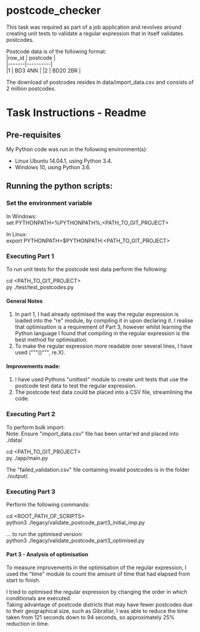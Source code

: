 # postcode_checker
This task was required as part of a job application and revolves around creating unit tests to validate a regular expression that in itself validates postcodes.

Postcode data is of the following format:  
|row_id	| postcode |  
|-------|----------|  
|1      | BD3 4NN  |
|2      | BD20 2BR |

The download of postcodes resides in data/import_data.csv and consists of 2 million postcodes.  

# Task Instructions - Readme  

## Pre-requisites
My Python code was run in the following environment(s):
* Linux Ubuntu 14.04.1, using Python 3.4.
* Windows 10, using Python 3.6.

## Running the python scripts: 

### Set the environment variable

In Windows:  
set PYTHONPATH=%PYTHONPATH%;<PATH_TO_GIT_PROJECT>  

In Linux:  
export PYTHONPATH=$PYTHONPATH:<PATH_TO_GIT_PROJECT>

### Executing Part 1  
To run unit tests for the postcode test data perform the following:

cd <PATH_TO_GIT_PROJECT>  
<Set env variable as above>
py ./test/test_postcodes.py
  
#### General Notes  
  1. In part 1, I had already optimised the way the regular expression is loaded into the "re" module, by compiling it in upon declaring it. 
     I realise that optimisation is a requirement of Part 3, however whilst learning the Python language I found that compiling in the regular expression is the best method for optimisation.  
  2. To make the regular expression more readable over several lines, I have used ("""()""", re.X). 

#### Improvements made:

  1. I have used Pythons "unittest" module to create unit tests that use the postcode test data to test the regular expression.  
  2. The postcode test data could be placed into a CSV file, streamlining the code.  

### Executing Part 2  
To perform bulk import:  
Note: Ensure "import_data.csv" file has been untar'ed and placed into ./data/  

cd <PATH_TO_GIT_PROJECT>  
py ./app/main.py   

The "failed_validation.csv" file containing invalid postcodes is in the folder ./output/.  
  
### Executing Part 3
Perform the following commands:  
  
cd <ROOT_PATH_OF_SCRIPTS>  
python3 ./legacy/validate_postcode_part3_initial_imp.py  
  
... to run the optimised version:  
python3 ./legacy/validate_postcode_part3_optimised.py  
  
#### Part 3 - Analysis of optimisation  
  
To measure improvements in the optimisation of the regular expression, I used the "time" module to count the amount of time that had elapsed from start to finish.

I tried to optimised the regular expression by changing the order in which conditionals are executed.  
Taking advantage of postcode districts that may have fewer postcodes due to their geographical size, such as Gibraltar, I was able to reduce the time taken from 121 seconds down to 94 seconds, so approximately 25% reduction in time.


